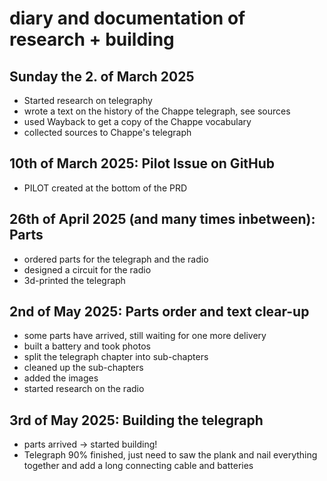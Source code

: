 # diary and documentation of research + building
## Sunday the 2. of March 2025
- Started research on telegraphy
- wrote a text on the history of the Chappe telegraph, see sources
- used Wayback to get a copy of the Chappe vocabulary
- collected sources to Chappe's telegraph

## 10th of March 2025: Pilot Issue on GitHub
- PILOT created at the bottom of the PRD

## 26th of April 2025 (and many times inbetween): Parts
- ordered parts for the telegraph and the radio
- designed a circuit for the radio
- 3d-printed the telegraph

## 2nd of May 2025: Parts order and text clear-up
- some parts have arrived, still waiting for one more delivery
- built a battery and took photos
- split the telegraph chapter into sub-chapters
- cleaned up the sub-chapters
- added the images
- started research on the radio

## 3rd of May 2025: Building the telegraph
- parts arrived -> started building!
- Telegraph 90% finished, just need to saw the plank and nail everything together and add a long connecting cable and batteries